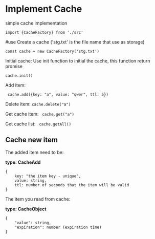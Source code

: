 # Implement Cache
simple cache implementation


```
import {CacheFactory} from './src'
```

#use
Create a cache ('stg.txt' is the file name that use as storage)
```
const cache = new CacheFactory('stg.txt')
```

Initial cache:
Use init function to initial the cache, this function return promise<void> 
```
cache.init()
```

Add item:
```
 cache.add({key: "a", value: "qwer", ttl: 5})
```
Delete item:
```cache.delete("a")```

Get cache item:
``` cache.get("a")```

Get cache list:
``` cache.getAll()```

## Cache new item
The added item need to be:

__type: CacheAdd__
```
{
    key: "the item key - unique",
    value: string, 
    ttl: number of seconds that the item will be valid
}
```

The item you read from cache:

__type: CacheObject__
```ejs
{
    "value": string,
    "expiration": number (expiration time)
}
```